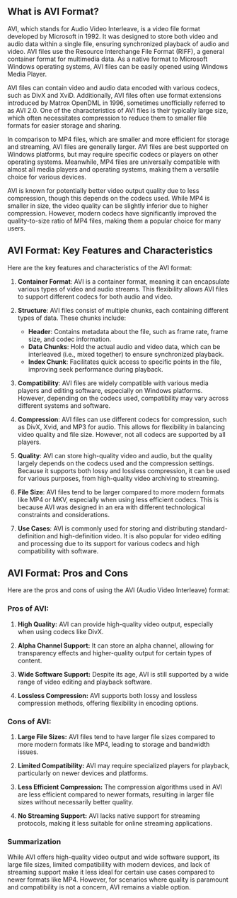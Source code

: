 ## What is AVI Format?

AVI, which stands for Audio Video Interleave, is a video file format developed by Microsoft in 1992. It was designed to store both video and audio data within a single file, ensuring synchronized playback of audio and video. AVI files use the Resource Interchange File Format (RIFF), a general container format for multimedia data. As a native format to Microsoft Windows operating systems, AVI files can be easily opened using Windows Media Player.

AVI files can contain video and audio data encoded with various codecs, such as DivX and XviD. Additionally, AVI files often use format extensions introduced by Matrox OpenDML in 1996, sometimes unofficially referred to as AVI 2.0. One of the characteristics of AVI files is their typically large size, which often necessitates compression to reduce them to smaller file formats for easier storage and sharing.

In comparison to MP4 files, which are smaller and more efficient for storage and streaming, AVI files are generally larger. AVI files are best supported on Windows platforms, but may require specific codecs or players on other operating systems. Meanwhile, MP4 files are universally compatible with almost all media players and operating systems, making them a versatile choice for various devices.

AVI is known for potentially better video output quality due to less compression, though this depends on the codecs used. While MP4 is smaller in size, the video quality can be slightly inferior due to higher compression. However, modern codecs have significantly improved the quality-to-size ratio of MP4 files, making them a popular choice for many users.

## AVI Format: Key Features and Characteristics

Here are the key features and characteristics of the AVI format:

1.  **Container Format**: AVI is a container format, meaning it can encapsulate various types of video and audio streams. This flexibility allows AVI files to support different codecs for both audio and video.
    
2.  **Structure**: AVI files consist of multiple chunks, each containing different types of data. These chunks include:
    
    -   **Header**: Contains metadata about the file, such as frame rate, frame size, and codec information.
    -   **Data Chunks**: Hold the actual audio and video data, which can be interleaved (i.e., mixed together) to ensure synchronized playback.
    -   **Index Chunk**: Facilitates quick access to specific points in the file, improving seek performance during playback.
3.  **Compatibility**: AVI files are widely compatible with various media players and editing software, especially on Windows platforms. However, depending on the codecs used, compatibility may vary across different systems and software.
    
4.  **Compression**: AVI files can use different codecs for compression, such as DivX, Xvid, and MP3 for audio. This allows for flexibility in balancing video quality and file size. However, not all codecs are supported by all players.
    
5.  **Quality**: AVI can store high-quality video and audio, but the quality largely depends on the codecs used and the compression settings. Because it supports both lossy and lossless compression, it can be used for various purposes, from high-quality video archiving to streaming.
    
6.  **File Size**: AVI files tend to be larger compared to more modern formats like MP4 or MKV, especially when using less efficient codecs. This is because AVI was designed in an era with different technological constraints and considerations.
    
7.  **Use Cases**: AVI is commonly used for storing and distributing standard-definition and high-definition video. It is also popular for video editing and processing due to its support for various codecs and high compatibility with software.

## AVI Format: Pros and Cons

Here are the pros and cons of using the AVI (Audio Video Interleave) format:

### Pros of AVI:

1.  **High Quality:** AVI can provide high-quality video output, especially when using codecs like DivX.
    
2.  **Alpha Channel Support:** It can store an alpha channel, allowing for transparency effects and higher-quality output for certain types of content.
    
3.  **Wide Software Support:** Despite its age, AVI is still supported by a wide range of video editing and playback software.
    
4.  **Lossless Compression:** AVI supports both lossy and lossless compression methods, offering flexibility in encoding options.
    

### Cons of AVI:

1.  **Large File Sizes:** AVI files tend to have larger file sizes compared to more modern formats like MP4, leading to storage and bandwidth issues.
    
2.  **Limited Compatibility:** AVI may require specialized players for playback, particularly on newer devices and platforms.
    
3.  **Less Efficient Compression:** The compression algorithms used in AVI are less efficient compared to newer formats, resulting in larger file sizes without necessarily better quality.
    
4.  **No Streaming Support:** AVI lacks native support for streaming protocols, making it less suitable for online streaming applications.

### Summarization

While AVI offers high-quality video output and wide software support, its large file sizes, limited compatibility with modern devices, and lack of streaming support make it less ideal for certain use cases compared to newer formats like MP4. However, for scenarios where quality is paramount and compatibility is not a concern, AVI remains a viable option.
